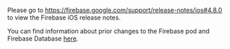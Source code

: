 Please go to https://firebase.google.com/support/release-notes/ios#4.8.0
to view the Firebase iOS release notes.

You can find information about prior changes to the Firebase pod and Firebase
Database [here](https://www.firebase.com/docs/ios/changelog.html).
